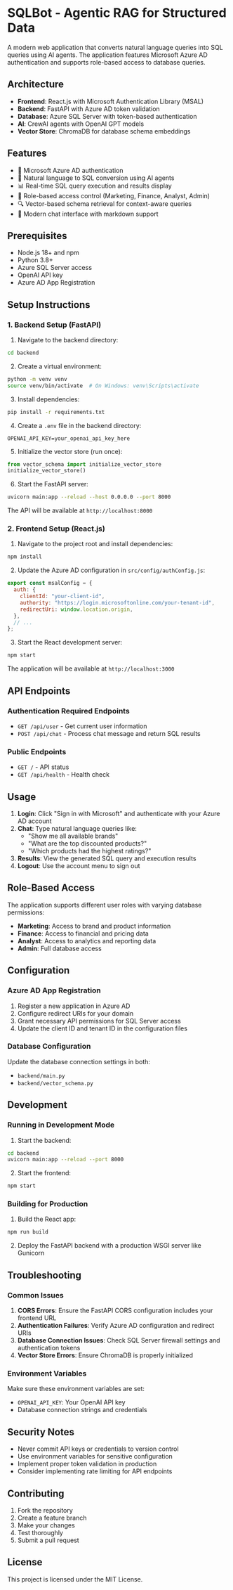 # SQLBot - Agentic RAG for Structured Data

A modern web application that converts natural language queries into SQL queries using AI agents. The application features Microsoft Azure AD authentication and supports role-based access to database queries.

## Architecture

- **Frontend**: React.js with Microsoft Authentication Library (MSAL)
- **Backend**: FastAPI with Azure AD token validation
- **Database**: Azure SQL Server with token-based authentication
- **AI**: CrewAI agents with OpenAI GPT models
- **Vector Store**: ChromaDB for database schema embeddings

## Features

- 🔐 Microsoft Azure AD authentication
- 🤖 Natural language to SQL conversion using AI agents
- 📊 Real-time SQL query execution and results display
- 👥 Role-based access control (Marketing, Finance, Analyst, Admin)
- 🔍 Vector-based schema retrieval for context-aware queries
- 💬 Modern chat interface with markdown support

## Prerequisites

- Node.js 18+ and npm
- Python 3.8+
- Azure SQL Server access
- OpenAI API key
- Azure AD App Registration

## Setup Instructions

### 1. Backend Setup (FastAPI)

1. Navigate to the backend directory:
```bash
cd backend
```

2. Create a virtual environment:
```bash
python -m venv venv
source venv/bin/activate  # On Windows: venv\Scripts\activate
```

3. Install dependencies:
```bash
pip install -r requirements.txt
```

4. Create a `.env` file in the backend directory:
```env
OPENAI_API_KEY=your_openai_api_key_here
```

5. Initialize the vector store (run once):
```python
from vector_schema import initialize_vector_store
initialize_vector_store()
```

6. Start the FastAPI server:
```bash
uvicorn main:app --reload --host 0.0.0.0 --port 8000
```

The API will be available at `http://localhost:8000`

### 2. Frontend Setup (React.js)

1. Navigate to the project root and install dependencies:
```bash
npm install
```

2. Update the Azure AD configuration in `src/config/authConfig.js`:
```javascript
export const msalConfig = {
  auth: {
    clientId: "your-client-id",
    authority: "https://login.microsoftonline.com/your-tenant-id",
    redirectUri: window.location.origin,
  },
  // ...
};
```

3. Start the React development server:
```bash
npm start
```

The application will be available at `http://localhost:3000`

## API Endpoints

### Authentication Required Endpoints

- `GET /api/user` - Get current user information
- `POST /api/chat` - Process chat message and return SQL results

### Public Endpoints

- `GET /` - API status
- `GET /api/health` - Health check

## Usage

1. **Login**: Click "Sign in with Microsoft" and authenticate with your Azure AD account
2. **Chat**: Type natural language queries like:
   - "Show me all available brands"
   - "What are the top discounted products?"
   - "Which products had the highest ratings?"
3. **Results**: View the generated SQL query and execution results
4. **Logout**: Use the account menu to sign out

## Role-Based Access

The application supports different user roles with varying database permissions:

- **Marketing**: Access to brand and product information
- **Finance**: Access to financial and pricing data
- **Analyst**: Access to analytics and reporting data
- **Admin**: Full database access

## Configuration

### Azure AD App Registration

1. Register a new application in Azure AD
2. Configure redirect URIs for your domain
3. Grant necessary API permissions for SQL Server access
4. Update the client ID and tenant ID in the configuration files

### Database Configuration

Update the database connection settings in both:
- `backend/main.py`
- `backend/vector_schema.py`

## Development

### Running in Development Mode

1. Start the backend:
```bash
cd backend
uvicorn main:app --reload --port 8000
```

2. Start the frontend:
```bash
npm start
```

### Building for Production

1. Build the React app:
```bash
npm run build
```

2. Deploy the FastAPI backend with a production WSGI server like Gunicorn

## Troubleshooting

### Common Issues

1. **CORS Errors**: Ensure the FastAPI CORS configuration includes your frontend URL
2. **Authentication Failures**: Verify Azure AD configuration and redirect URIs
3. **Database Connection Issues**: Check SQL Server firewall settings and authentication tokens
4. **Vector Store Errors**: Ensure ChromaDB is properly initialized

### Environment Variables

Make sure these environment variables are set:
- `OPENAI_API_KEY`: Your OpenAI API key
- Database connection strings and credentials

## Security Notes

- Never commit API keys or credentials to version control
- Use environment variables for sensitive configuration
- Implement proper token validation in production
- Consider implementing rate limiting for API endpoints

## Contributing

1. Fork the repository
2. Create a feature branch
3. Make your changes
4. Test thoroughly
5. Submit a pull request

## License

This project is licensed under the MIT License.